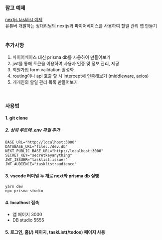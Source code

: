 
### 참고 예제
[nextjs tasklist 예제](https://youtu.be/5mAgMFNhTBY?si=P8OaXvUxAvl39Qe8) <br />
유튜버 개발하는 정대리님의 nextjs와 파이어베이스를 사용하여 할일 관리 앱 만들기 <br /><br />

### 추가사항
1. 파이어베이스 대신 prisma db를 사용하여 만들어보기
2. jwt를 통해 토큰을 이용하여 사용자 인증 및 정보 관리, 제공
3. 회원가입 form vaildation 활성화
4. routing이나 api 호출 할 시 intercept해 인증해보기 (middleware, axios)
5. 개개인의 할일 관리 목록 만들어보기
<br />

### 사용법
#### 1. git clone
##### 2. 상위 루트에 .env 파일 추가 <br />
```
BASE_URL="http://localhost:3000"
DATABASE_URL="file:./dev.db"
NEXT_PUBLIC_BASE_URL="http://localhost:3000"
SECRET_KEY="secretkeyanything"
JWT_ISSUER="tasklist:issuer"
JWT_AUDIENCE="tasklist:audience"
```

#### 3. vscode 터미널 두 개로 next와 prisma db 실행 <br />
```
yarn dev
npx prisma studio
```

#### 4. localhost 접속 
- 앱 페이지 3000
- DB studio 5555

#### 5. 로그인, 홈(/) 페이지, taskList(/todos) 페이지 사용

<br />
